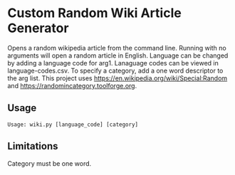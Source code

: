# Custom Random Wiki Article Generator 

Opens a random wikipedia article from the command line. Running with no arguments will open a random article in English. Language can be changed by adding a language code for arg1. Lanaguage codes can be viewed in language-codes.csv. To specify a category, add a one word descriptor to the arg list. This project uses https://en.wikipedia.org/wiki/Special:Random and https://randomincategory.toolforge.org.   

## Usage

    Usage: wiki.py [language_code] [category]

## Limitations

Category must be one word.  
